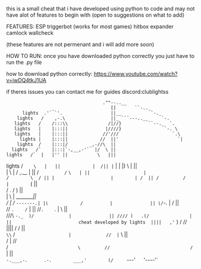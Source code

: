 this is a small cheat that i have developed using python to code and may not have alot of features to begin with (open to suggestions on what to add)


FEATURES:
ESP
triggerbot (works for most games)
hitbox expander
camlock 
wallcheck

(these features are not permenant and i will add more soon)

HOW TO RUN:
once you have downloaded python correctly you just have to run the .py file 

how to download python correctly:
https://www.youtube.com/watch?v=iwDQ4tkJ1UA

if theres issues you can contact me for guides 
discord:clublightss


                                        .""--..__
                     _                     []       ``-.._
          lights  .'` `'.                  ||__           `-._
        lights   /    ,-.\                 ||_ ```---..__     `-.
       lights   /    /:::\\               /|//}          ``--._  `.
       lights   |    |:::||              |////}                `-. \
       lights   |    |:::||             //'///                    `.\
         lights |    |:::||            //  ||'                      `|
        lights  /    |:::|/        _,-//\  ||                           
      lights   /`    |:::|`-,__,-'`  |/  \ ||                         
    lights   /`  |   |'' ||           \   |||
  lights   /`    \   |   ||            |  /||
         |`       |  |   |)            \ | ||                  
        |          \ |   /      ,.__    \| ||
        /           `         /`    `\   | ||                   
       |                     /        \  / ||
       |                     |        | /  ||
       /         /           |        `(   ||                
      /          .           /          )  ||                        
     |            \          |     ________||                      
    /             |          /     `-------.|
   |\            /          |              ||
   \/`-._       |           /              ||               
    //   `.    /`           |              ||
   //`.    `. |             \              ||                          
  ///\ `-._  )/             |              ||
 //// )   .(/               |              ||                         cheat developed by lights 
 ||||   ,'` )               /              //
 ||||  /                    /             ||                
 `\\` /`                    |             // 
     |`                     \            ||  
    /                        |           //  
  /`                          \         //                             
/`                            |        ||    
`-.___,-.      .-.        ___,'        (/    
         `---'`   `'----'`


